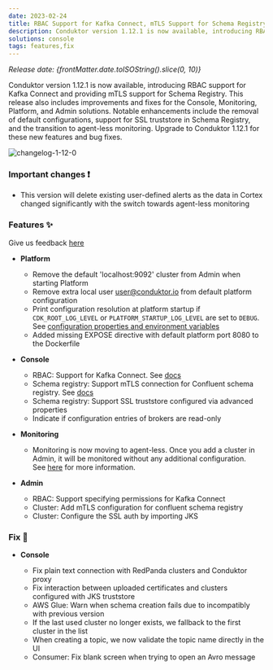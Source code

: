 ```yaml
---
date: 2023-02-24
title: RBAC Support for Kafka Connect, mTLS Support for Schema Registry
description: Conduktor version 1.12.1 is now available, introducing RBAC support for Kafka Connect and providing mTLS support for Schema Registry.
solutions: console
tags: features,fix
---
```


*Release date: {frontMatter.date.toISOString().slice(0, 10)}*

Conduktor version 1.12.1 is now available, introducing RBAC support for Kafka Connect and providing mTLS support for Schema Registry. This release also includes improvements and fixes for the Console, Monitoring, Platform, and Admin solutions. Notable enhancements include the removal of default configurations, support for SSL truststore in Schema Registry, and the transition to agent-less monitoring. Upgrade to Conduktor 1.12.1 for these new features and bug fixes.

![changelog-1-12-0](https://user-images.githubusercontent.com/2573301/220999882-1a1dc81a-4063-4656-bdcc-b1ff0f0d5096.png)

### Important changes ❗

- This version will delete existing user-defined alerts as the data in Cortex changed significantly with the switch towards agent-less monitoring

### Features ✨

Give us feedback [here](https://conduktor.io/roadmap)

- **Platform**

  - Remove the default 'localhost:9092' cluster from Admin when starting Platform
  - Remove extra local user user@conduktor.io from default platform configuration
  - Print configuration resolution at platform startup if `CDK_ROOT_LOG_LEVEL` or `PLATFORM_STARTUP_LOG_LEVEL` are set to `DEBUG`. See [configuration properties and environment variables](https://docs.conduktor.io/platform/get-started/configuration/env-variables/)
  - Added missing EXPOSE directive with default platform port 8080 to the Dockerfile

- **Console**

  - RBAC: Support for Kafka Connect. See [docs](https://docs.conduktor.io/platform/navigation/settings/rbac/)
  - Schema registry: Support mTLS connection for Confluent schema registry. See [docs](https://docs.conduktor.io/platform/get-started/configuration/ssl-tls-configuration/)
  - Schema registry: Support SSL truststore configured via advanced properties
  - Indicate if configuration entries of brokers are read-only

- **Monitoring**

  - Monitoring is now moving to agent-less. Once you add a cluster in Admin, it will be monitored without any additional configuration. See [here](https://docs.conduktor.io/platform/get-started/support/important-notices/#monitoring-is-changing-january-27-2023) for more information.

- **Admin**

  - RBAC: Support specifying permissions for Kafka Connect
  - Cluster: Add mTLS configuration for confluent schema registry
  - Cluster: Configure the SSL auth by importing JKS

### Fix 🔨

- **Console**

  - Fix plain text connection with RedPanda clusters and Conduktor proxy
  - Fix interaction between uploaded certificates and clusters configured with JKS truststore
  - AWS Glue: Warn when schema creation fails due to incompatibly with previous version
  - If the last used cluster no longer exists, we fallback to the first cluster in the list
  - When creating a topic, we now validate the topic name directly in the UI
  - Consumer: Fix blank screen when trying to open an Avro message
